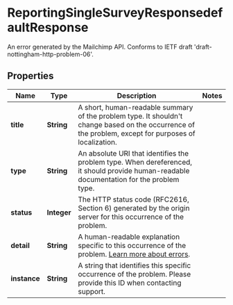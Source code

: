 

# ReportingSingleSurveyResponsedefaultResponse

An error generated by the Mailchimp API. Conforms to IETF draft 'draft-nottingham-http-problem-06'.

## Properties

| Name | Type | Description | Notes |
|------------ | ------------- | ------------- | -------------|
|**title** | **String** | A short, human-readable summary of the problem type. It shouldn&#39;t change based on the occurrence of the problem, except for purposes of localization. |  |
|**type** | **String** | An absolute URI that identifies the problem type. When dereferenced, it should provide human-readable documentation for the problem type. |  |
|**status** | **Integer** | The HTTP status code (RFC2616, Section 6) generated by the origin server for this occurrence of the problem. |  |
|**detail** | **String** | A human-readable explanation specific to this occurrence of the problem. [Learn more about errors](https://mailchimp.com/developer/). |  |
|**instance** | **String** | A string that identifies this specific occurrence of the problem. Please provide this ID when contacting support. |  |



